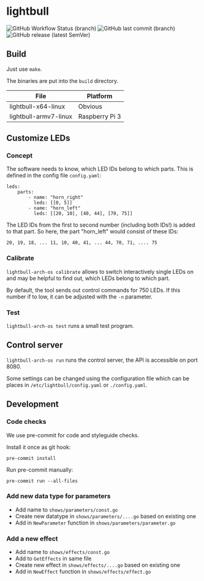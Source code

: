 # lightbull

![GitHub Workflow Status (branch)](https://img.shields.io/github/workflow/status/light-bull/lightbull/Build/main?style=plastic)
![GitHub last commit (branch)](https://img.shields.io/github/last-commit/light-bull/lightbull/main?style=plastic)
![GitHub release (latest SemVer)](https://img.shields.io/github/v/release/light-bull/lightbull?style=plastic)

## Build

Just use `make`.

The binaries are put into the `build` directory.

| File                  | Platform       |
|-----------------------|----------------|
| lightbull-x64-linux   | Obvious        |
| lightbull-armv7-linux | Raspberry Pi 3 |

## Customize LEDs

### Concept

The software needs to know, which LED IDs belong to which parts. This is defined in the config file `config.yaml`:

    leds:
        parts:
            - name: "horn_right"
              leds: [[0, 5]]
            - name: "horn_left"
              leds: [[20, 10], [40, 44], [70, 75]]

The LED IDs from the first to second number (including both IDs!) is added to that part.
So here, the part "horn_left" would consist of these IDs:

    20, 19, 18, ... 11, 10, 40, 41, ... 44, 70, 71, .... 75

### Calibrate

`lightbull-arch-os calibrate` allows to switch interactively single LEDs on and may be helpful to find out,
which LEDs belong to which part.

By default, the tool sends out control commands for 750 LEDs. If this number if to low, it can be adjusted with
the `-n` parameter.

### Test

`lightbull-arch-os test` runs a small test program.

## Control server

`lightbull-arch-os run` runs the control server, the API is accessible on port 8080.

Some settings can be changed using the configuration file which can be places in `/etc/lightbull/config.yaml` or `./config.yaml`.

## Development

### Code checks

We use pre-commit for code and styleguide checks.

Install it once as git hook:

    pre-commit install

Run pre-commit manually:

    pre-commit run --all-files

### Add new data type for parameters

* Add name to `shows/parameters/const.go`
* Create new datatype in `shows/parameters/....go` based on existing one
* Add in `NewParameter` function in `shows/parameters/parameter.go`

### Add a new effect

* Add name to `shows/effects/const.go`
* Add to `GetEffects` in same file
* Create new effect in `shows/effects/....go` based on existing one
* Add in `NewEffect` function in `shows/effects/effect.go`
